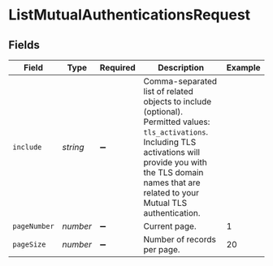 # ListMutualAuthenticationsRequest


## Fields

| Field                                                                                                                                                                                                                         | Type                                                                                                                                                                                                                          | Required                                                                                                                                                                                                                      | Description                                                                                                                                                                                                                   | Example                                                                                                                                                                                                                       |
| ----------------------------------------------------------------------------------------------------------------------------------------------------------------------------------------------------------------------------- | ----------------------------------------------------------------------------------------------------------------------------------------------------------------------------------------------------------------------------- | ----------------------------------------------------------------------------------------------------------------------------------------------------------------------------------------------------------------------------- | ----------------------------------------------------------------------------------------------------------------------------------------------------------------------------------------------------------------------------- | ----------------------------------------------------------------------------------------------------------------------------------------------------------------------------------------------------------------------------- |
| `include`                                                                                                                                                                                                                     | *string*                                                                                                                                                                                                                      | :heavy_minus_sign:                                                                                                                                                                                                            | Comma-separated list of related objects to include (optional). Permitted values: `tls_activations`. Including TLS activations will provide you with the TLS domain names that are related to your Mutual TLS authentication.<br/> |                                                                                                                                                                                                                               |
| `pageNumber`                                                                                                                                                                                                                  | *number*                                                                                                                                                                                                                      | :heavy_minus_sign:                                                                                                                                                                                                            | Current page.                                                                                                                                                                                                                 | 1                                                                                                                                                                                                                             |
| `pageSize`                                                                                                                                                                                                                    | *number*                                                                                                                                                                                                                      | :heavy_minus_sign:                                                                                                                                                                                                            | Number of records per page.                                                                                                                                                                                                   | 20                                                                                                                                                                                                                            |